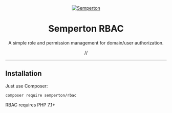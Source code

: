 <div align="center">
<a href="https://github.com/semperton">
<img src="https://avatars0.githubusercontent.com/u/76976189?s=140" alt="Semperton">
</a>
<h1>Semperton RBAC</h1>
<p>A simple role and permission management for domain/user authorization.</p>
//
</div>
<hr>

## Installation

Just use Composer:

```
composer require semperton/rbac
```
RBAC requires PHP 7.1+
